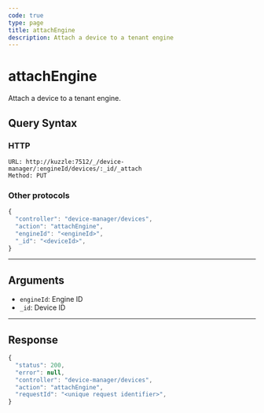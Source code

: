 ```yaml
---
code: true
type: page
title: attachEngine
description: Attach a device to a tenant engine
---
```


# attachEngine

Attach a device to a tenant engine.

## Query Syntax

### HTTP

```http
URL: http://kuzzle:7512/_/device-manager/:engineId/devices/:_id/_attach
Method: PUT
```

### Other protocols

```js
{
  "controller": "device-manager/devices",
  "action": "attachEngine",
  "engineId": "<engineId>",
  "_id": "<deviceId>",
}
```

---

## Arguments

- `engineId`: Engine ID
- `_id`: Device ID

---

## Response

```js
{
  "status": 200,
  "error": null,
  "controller": "device-manager/devices",
  "action": "attachEngine",
  "requestId": "<unique request identifier>",
}
```
